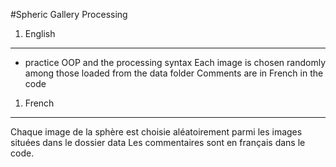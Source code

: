 #Spheric Gallery Processing

1.	English
----------------
- practice OOP and the processing syntax
Each image is chosen randomly among those loaded from the data folder
Comments are in French in the code

1.	French
----------------
Chaque image de la sphère est choisie aléatoirement parmi les images situées dans le dossier data
Les commentaires sont en français dans le code.

